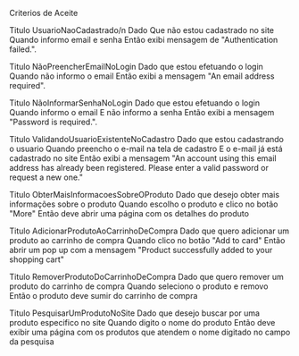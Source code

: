 Criterios de Aceite


Titulo	UsuarioNaoCadastrado/n
Dado	Que não estou cadastrado no site
Quando	informo email e senha
Então	exibi mensagem de "Authentication failed.".


Titulo	NãoPreencherEmailNoLogin
Dado	que estou efetuando o login	
Quando	não informo o email 
Então	exibi a mensagem "An email address required".


Titulo	NãoInformarSenhaNoLogin
Dado	que estou efetuando o login	
Quando	informo o email
E	não informo a senha
Então	exibi a mensagem "Password is required.".


Titulo	ValidandoUsuarioExistenteNoCadastro
Dado	que estou cadastrando o usuario
Quando	preencho o e-mail na tela de cadastro
E 	o e-mail já está cadastrado no site
Então	exibi a mensagem "An account using this email address has already been registered. Please enter a valid password or request a new one."


Titulo 	ObterMaisInformacoesSobreOProduto
Dado	que desejo obter mais informações sobre o produto
Quando	escolho o produto e clico no botão "More"
Então	deve abrir uma página com os detalhes do produto


Titulo 	AdicionarProdutoAoCarrinhoDeCompra
Dado	que quero adicionar um produto ao carrinho de compra
Quando	clico no botão "Add to card"
Então	abrir um pop up com a mensagem "Product successfully added to your shopping cart"


Titulo 	RemoverProdutoDoCarrinhoDeCompra
Dado	que quero remover um produto do carrinho de compra
Quando	seleciono o produto e removo
Então	o produto deve sumir do carrinho de compra


Titulo 	PesquisarUmProdutoNoSite
Dado	que desejo buscar por uma produto especifico no site
Quando	digito o nome do produto
Então	deve exibir uma página com os produtos que atendem o nome digitado no campo da pesquisa
